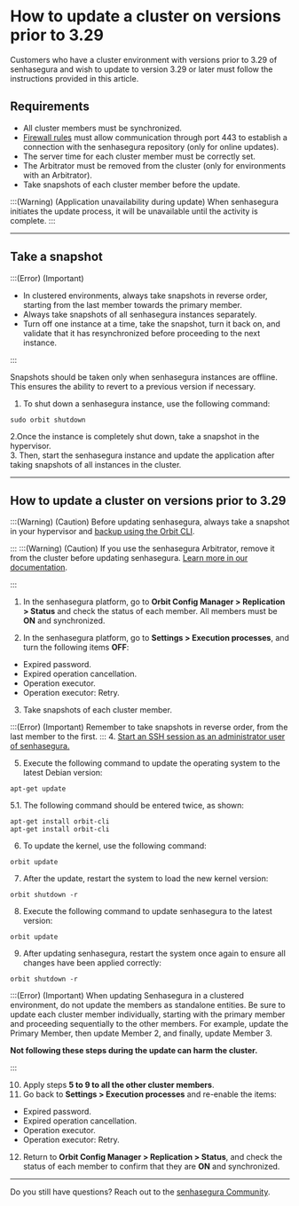 # How to update a cluster on versions prior to 3.29

Customers who have a cluster environment with versions prior to 3.29 of senhasegura and wish to update to version 3.29 or later must follow the instructions provided in this article.

## Requirements

* All cluster members must be synchronized.
* [Firewall rules](/v3-32/docs/installation-firewall-requirements) must allow communication through port 443 to establish a connection with the senhasegura repository (only for online updates). 
* The server time for each cluster member must be correctly set.
* The Arbitrator must be removed from the cluster (only for environments with an Arbitrator).
* Take snapshots of each cluster member before the update.


:::(Warning) (Application unavailability during update)
When senhasegura initiates the update process, it will be unavailable until the activity is complete.
:::

* * *

## Take a snapshot

:::(Error) (Important)

* In clustered environments, always take snapshots in reverse order, starting from the last member towards the primary member.
* Always take snapshots of all senhasegura instances separately.
* Turn off one instance at a time, take the snapshot, turn it back on, and validate that it has resynchronized before proceeding to the next instance.


:::

Snapshots should be taken only when senhasegura instances are offline. This ensures the ability to revert to a previous version if necessary.



1. To shut down a senhasegura instance, use the following command:

```Shell
sudo orbit shutdown
```
2.Once the instance is completely shut down, take a snapshot in the hypervisor.   
3. Then, start the senhasegura instance and update the application after taking snapshots of all instances in the cluster.



* * *

## How to update a cluster on versions prior to 3.29

:::(Warning) (Caution)
Before updating senhasegura, always take a snapshot in your hypervisor and [backup using the Orbit CLI](/v3-32/docs/orbit-cli-set-up-backup-schedule).

:::
:::(Warning) (Caution)
If you use the senhasegura Arbitrator, remove it from the cluster before updating senhasegura. [Learn more in our documentation](/v3-32/docs/arbitrator-remove-arbitrator).

:::

1. In the senhasegura platform, go to **Orbit Config Manager > Replication > Status** and check the status of each member. All members must be **ON** and synchronized.


2. In the senhasegura platform, go to **Settings > Execution processes**, and turn the following items **OFF**:



* Expired password.
* Expired operation cancellation. 
* Operation executor.
* Operation executor: Retry.


3. Take snapshots of each cluster member. 

:::(Error) (Important)
Remember to take snapshots in reverse order, from the last member to the first.
:::
4. [Start an SSH session as an administrator user of senhasegura.](/v3-32/docs/administration-ssh-access)




5. Execute the following command to update the operating system to the latest Debian version:


```Shell
apt-get update
```
5.1.  The following command should be entered twice, as shown:


 
```Shell
apt-get install orbit-cli
apt-get install orbit-cli
```
6. To update the kernel, use the following command:
```Shell
orbit update
```
7. After the update, restart the system to load the new kernel version:
```Shell
orbit shutdown -r
```
8. Execute the following command to update senhasegura to the latest version:
```Shell
orbit update
```
9. After updating senhasegura, restart the system once again to ensure all changes have been applied correctly:


```Shell
orbit shutdown -r
```
:::(Error) (Important)
When updating Senhasegura in a clustered environment, do not update the members as standalone entities. Be sure to update each cluster member individually, starting with the primary member and proceeding sequentially to the other members. For example, update the Primary Member, then update Member 2, and finally, update Member 3. 

**Not following these steps during the update can harm the cluster.**

:::

10. Apply steps **5 to 9 to all the other cluster members**.
11. Go back to **Settings > Execution processes** and re-enable the items:



* Expired password.
* Expired operation cancellation.
* Operation executor.
* Operation executor: Retry.

12. Return to **Orbit Config Manager > Replication > Status**, and check the status of each member to confirm that they are **ON** and synchronized.



* * *

Do you still have questions? Reach out to the [senhasegura Community](https://community.senhasegura.io/).